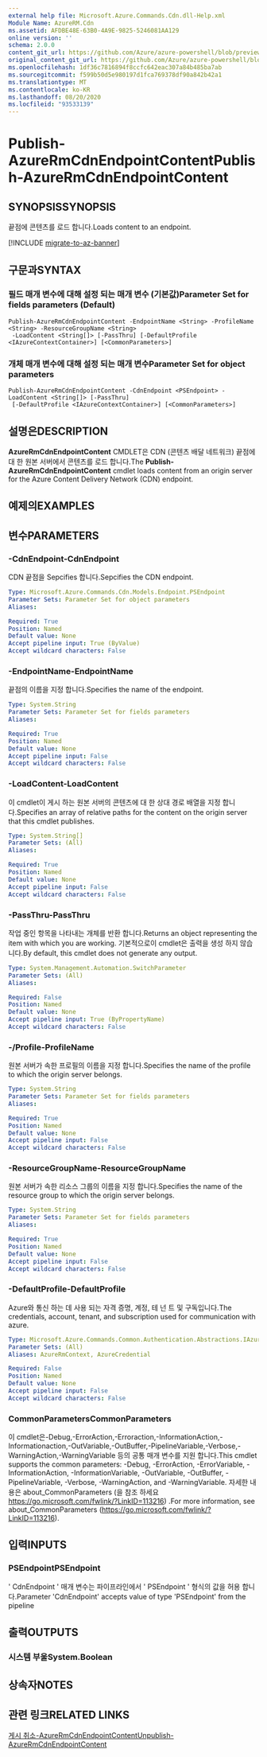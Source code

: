 ```yaml
---
external help file: Microsoft.Azure.Commands.Cdn.dll-Help.xml
Module Name: AzureRM.Cdn
ms.assetid: AFDBE48E-63B0-4A9E-9825-5246081AA129
online version: ''
schema: 2.0.0
content_git_url: https://github.com/Azure/azure-powershell/blob/preview/src/ResourceManager/Cdn/Commands.Cdn/help/Publish-AzureRmCdnEndpointContent.md
original_content_git_url: https://github.com/Azure/azure-powershell/blob/preview/src/ResourceManager/Cdn/Commands.Cdn/help/Publish-AzureRmCdnEndpointContent.md
ms.openlocfilehash: 1df36c7816894f8ccfc642eac307a84b485ba7ab
ms.sourcegitcommit: f599b50d5e980197d1fca769378df90a842b42a1
ms.translationtype: MT
ms.contentlocale: ko-KR
ms.lasthandoff: 08/20/2020
ms.locfileid: "93533139"
---
```

# <span data-ttu-id="1c851-101">Publish-AzureRmCdnEndpointContent</span><span class="sxs-lookup"><span data-stu-id="1c851-101">Publish-AzureRmCdnEndpointContent</span></span>

## <span data-ttu-id="1c851-102">SYNOPSIS</span><span class="sxs-lookup"><span data-stu-id="1c851-102">SYNOPSIS</span></span>
<span data-ttu-id="1c851-103">끝점에 콘텐츠를 로드 합니다.</span><span class="sxs-lookup"><span data-stu-id="1c851-103">Loads content to an endpoint.</span></span>

[!INCLUDE [migrate-to-az-banner](../../includes/migrate-to-az-banner.md)]

## <span data-ttu-id="1c851-104">구문과</span><span class="sxs-lookup"><span data-stu-id="1c851-104">SYNTAX</span></span>

### <span data-ttu-id="1c851-105">필드 매개 변수에 대해 설정 되는 매개 변수 (기본값)</span><span class="sxs-lookup"><span data-stu-id="1c851-105">Parameter Set for fields parameters (Default)</span></span>
```
Publish-AzureRmCdnEndpointContent -EndpointName <String> -ProfileName <String> -ResourceGroupName <String>
 -LoadContent <String[]> [-PassThru] [-DefaultProfile <IAzureContextContainer>] [<CommonParameters>]
```

### <span data-ttu-id="1c851-106">개체 매개 변수에 대해 설정 되는 매개 변수</span><span class="sxs-lookup"><span data-stu-id="1c851-106">Parameter Set for object parameters</span></span>
```
Publish-AzureRmCdnEndpointContent -CdnEndpoint <PSEndpoint> -LoadContent <String[]> [-PassThru]
 [-DefaultProfile <IAzureContextContainer>] [<CommonParameters>]
```

## <span data-ttu-id="1c851-107">설명은</span><span class="sxs-lookup"><span data-stu-id="1c851-107">DESCRIPTION</span></span>
<span data-ttu-id="1c851-108">**AzureRmCdnEndpointContent** CMDLET은 CDN (콘텐츠 배달 네트워크) 끝점에 대 한 원본 서버에서 콘텐츠를 로드 합니다.</span><span class="sxs-lookup"><span data-stu-id="1c851-108">The **Publish-AzureRmCdnEndpointContent** cmdlet loads content from an origin server for the Azure Content Delivery Network (CDN) endpoint.</span></span>

## <span data-ttu-id="1c851-109">예제의</span><span class="sxs-lookup"><span data-stu-id="1c851-109">EXAMPLES</span></span>

## <span data-ttu-id="1c851-110">변수</span><span class="sxs-lookup"><span data-stu-id="1c851-110">PARAMETERS</span></span>

### <span data-ttu-id="1c851-111">-CdnEndpoint</span><span class="sxs-lookup"><span data-stu-id="1c851-111">-CdnEndpoint</span></span>
<span data-ttu-id="1c851-112">CDN 끝점을 Sepcifies 합니다.</span><span class="sxs-lookup"><span data-stu-id="1c851-112">Sepcifies the CDN endpoint.</span></span>

```yaml
Type: Microsoft.Azure.Commands.Cdn.Models.Endpoint.PSEndpoint
Parameter Sets: Parameter Set for object parameters
Aliases: 

Required: True
Position: Named
Default value: None
Accept pipeline input: True (ByValue)
Accept wildcard characters: False
```

### <span data-ttu-id="1c851-113">-EndpointName</span><span class="sxs-lookup"><span data-stu-id="1c851-113">-EndpointName</span></span>
<span data-ttu-id="1c851-114">끝점의 이름을 지정 합니다.</span><span class="sxs-lookup"><span data-stu-id="1c851-114">Specifies the name of the endpoint.</span></span>

```yaml
Type: System.String
Parameter Sets: Parameter Set for fields parameters
Aliases: 

Required: True
Position: Named
Default value: None
Accept pipeline input: False
Accept wildcard characters: False
```

### <span data-ttu-id="1c851-115">-LoadContent</span><span class="sxs-lookup"><span data-stu-id="1c851-115">-LoadContent</span></span>
<span data-ttu-id="1c851-116">이 cmdlet이 게시 하는 원본 서버의 콘텐츠에 대 한 상대 경로 배열을 지정 합니다.</span><span class="sxs-lookup"><span data-stu-id="1c851-116">Specifies an array of relative paths for the content on the origin server that this cmdlet publishes.</span></span>

```yaml
Type: System.String[]
Parameter Sets: (All)
Aliases: 

Required: True
Position: Named
Default value: None
Accept pipeline input: False
Accept wildcard characters: False
```

### <span data-ttu-id="1c851-117">-PassThru</span><span class="sxs-lookup"><span data-stu-id="1c851-117">-PassThru</span></span>
<span data-ttu-id="1c851-118">작업 중인 항목을 나타내는 개체를 반환 합니다.</span><span class="sxs-lookup"><span data-stu-id="1c851-118">Returns an object representing the item with which you are working.</span></span>
<span data-ttu-id="1c851-119">기본적으로이 cmdlet은 출력을 생성 하지 않습니다.</span><span class="sxs-lookup"><span data-stu-id="1c851-119">By default, this cmdlet does not generate any output.</span></span>

```yaml
Type: System.Management.Automation.SwitchParameter
Parameter Sets: (All)
Aliases: 

Required: False
Position: Named
Default value: None
Accept pipeline input: True (ByPropertyName)
Accept wildcard characters: False
```

### <span data-ttu-id="1c851-120">-/Profile</span><span class="sxs-lookup"><span data-stu-id="1c851-120">-ProfileName</span></span>
<span data-ttu-id="1c851-121">원본 서버가 속한 프로필의 이름을 지정 합니다.</span><span class="sxs-lookup"><span data-stu-id="1c851-121">Specifies the name of the profile to which the origin server belongs.</span></span>

```yaml
Type: System.String
Parameter Sets: Parameter Set for fields parameters
Aliases: 

Required: True
Position: Named
Default value: None
Accept pipeline input: False
Accept wildcard characters: False
```

### <span data-ttu-id="1c851-122">-ResourceGroupName</span><span class="sxs-lookup"><span data-stu-id="1c851-122">-ResourceGroupName</span></span>
<span data-ttu-id="1c851-123">원본 서버가 속한 리소스 그룹의 이름을 지정 합니다.</span><span class="sxs-lookup"><span data-stu-id="1c851-123">Specifies the name of the resource group to which the origin server belongs.</span></span>

```yaml
Type: System.String
Parameter Sets: Parameter Set for fields parameters
Aliases: 

Required: True
Position: Named
Default value: None
Accept pipeline input: False
Accept wildcard characters: False
```

### <span data-ttu-id="1c851-124">-DefaultProfile</span><span class="sxs-lookup"><span data-stu-id="1c851-124">-DefaultProfile</span></span>
<span data-ttu-id="1c851-125">Azure와 통신 하는 데 사용 되는 자격 증명, 계정, 테 넌 트 및 구독입니다.</span><span class="sxs-lookup"><span data-stu-id="1c851-125">The credentials, account, tenant, and subscription used for communication with azure.</span></span>

```yaml
Type: Microsoft.Azure.Commands.Common.Authentication.Abstractions.IAzureContextContainer
Parameter Sets: (All)
Aliases: AzureRmContext, AzureCredential

Required: False
Position: Named
Default value: None
Accept pipeline input: False
Accept wildcard characters: False
```

### <span data-ttu-id="1c851-126">CommonParameters</span><span class="sxs-lookup"><span data-stu-id="1c851-126">CommonParameters</span></span>
<span data-ttu-id="1c851-127">이 cmdlet은-Debug,-ErrorAction,-Erroraction,-InformationAction,-Informationaction,-OutVariable,-OutBuffer,-PipelineVariable,-Verbose,-WarningAction,-WarningVariable 등의 공통 매개 변수를 지원 합니다.</span><span class="sxs-lookup"><span data-stu-id="1c851-127">This cmdlet supports the common parameters: -Debug, -ErrorAction, -ErrorVariable, -InformationAction, -InformationVariable, -OutVariable, -OutBuffer, -PipelineVariable, -Verbose, -WarningAction, and -WarningVariable.</span></span> <span data-ttu-id="1c851-128">자세한 내용은 about_CommonParameters (을 참조 하세요 https://go.microsoft.com/fwlink/?LinkID=113216) .</span><span class="sxs-lookup"><span data-stu-id="1c851-128">For more information, see about_CommonParameters (https://go.microsoft.com/fwlink/?LinkID=113216).</span></span>

## <span data-ttu-id="1c851-129">입력</span><span class="sxs-lookup"><span data-stu-id="1c851-129">INPUTS</span></span>

### <span data-ttu-id="1c851-130">PSEndpoint</span><span class="sxs-lookup"><span data-stu-id="1c851-130">PSEndpoint</span></span>
<span data-ttu-id="1c851-131">' CdnEndpoint ' 매개 변수는 파이프라인에서 ' PSEndpoint ' 형식의 값을 허용 합니다.</span><span class="sxs-lookup"><span data-stu-id="1c851-131">Parameter 'CdnEndpoint' accepts value of type 'PSEndpoint' from the pipeline</span></span>

## <span data-ttu-id="1c851-132">출력</span><span class="sxs-lookup"><span data-stu-id="1c851-132">OUTPUTS</span></span>

### <span data-ttu-id="1c851-133">시스템 부울</span><span class="sxs-lookup"><span data-stu-id="1c851-133">System.Boolean</span></span>

## <span data-ttu-id="1c851-134">상속자</span><span class="sxs-lookup"><span data-stu-id="1c851-134">NOTES</span></span>

## <span data-ttu-id="1c851-135">관련 링크</span><span class="sxs-lookup"><span data-stu-id="1c851-135">RELATED LINKS</span></span>

[<span data-ttu-id="1c851-136">게시 취소-AzureRmCdnEndpointContent</span><span class="sxs-lookup"><span data-stu-id="1c851-136">Unpublish-AzureRmCdnEndpointContent</span></span>](./Unpublish-AzureRmCdnEndpointContent.md)


